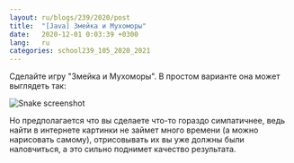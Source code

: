 ```yaml
---
layout: ru/blogs/239/2020/post
title:  "[Java] Змейка и Мухоморы"
date:   2020-12-01 0:03:39 +0300
lang:   ru
categories: school239_105_2020_2021
---
```


Сделайте игру "Змейка и Мухоморы". В простом варианте она может выглядеть так:

![Snake screenshot](/static/snake/screen.png)

Но предполагается что вы сделаете что-то гораздо симпатичнее, 
ведь найти в интернете картинки не займет много времени (а можно нарисовать самому), 
отрисовывать их вы уже должны были наловчиться, а это сильно поднимет качество результата.
